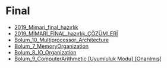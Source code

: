 # Final

<!--Index-->

- [2019_Mimari_final_hazırlık](./Ders%20%C4%B0%C3%A7eri%C4%9Fi/Final/2019_Mimari_final_haz%C4%B1rl%C4%B1k.pdf)
- [2019_MİMARİ_FİNAL_hazırlık_ÇÖZÜMLERİ](./Ders%20%C4%B0%C3%A7eri%C4%9Fi/Final/2019_M%C4%B0MAR%C4%B0_F%C4%B0NAL_haz%C4%B1rl%C4%B1k_%C3%87%C3%96Z%C3%9CMLER%C4%B0.pdf)
- [Bolum_10_Multiprocessor_Architecture](./Ders%20%C4%B0%C3%A7eri%C4%9Fi/Final/Bolum_10_Multiprocessor_Architecture.pdf)
- [Bolum_7_MemoryOrganization](./Ders%20%C4%B0%C3%A7eri%C4%9Fi/Final/Bolum_7_MemoryOrganization.pdf)
- [Bolum_8_IO_Organization](./Ders%20%C4%B0%C3%A7eri%C4%9Fi/Final/Bolum_8_IO_Organization.pdf)
- [Bolum_9_ComputerArithmetic [Uyumluluk Modu] [Onarılmış]](./Ders%20%C4%B0%C3%A7eri%C4%9Fi/Final/Bolum_9_ComputerArithmetic%20%5BUyumluluk%20Modu%5D%20%5BOnar%C4%B1lm%C4%B1%C5%9F%5D.pdf)

<!--Index-->
